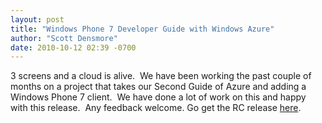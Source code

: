 ```yaml
---
layout: post
title: "Windows Phone 7 Developer Guide with Windows Azure"
author: "Scott Densmore"
date: 2010-10-12 02:39 -0700
---
```


3 screens and a cloud is alive.  We have been working the past couple of months on a project that takes our Second Guide of Azure and adding a Windows Phone 7 client.  We have done a lot of work on this and happy with this release.  Any feedback welcome. Go get the RC release [here](http://wp7guide.codeplex.com/).